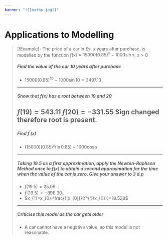 ```yaml
---
banner: "![[maths.jpg]]"
---
```

# Applications to Modelling 

> [!Example]- The price of a car in £s, $x$ years after purchase, is modelled by the function $f(x)=15000(0.85)^x-1000\sin x$, $x>0$
>##### Find the value of the car 10 years after purchase
> - $15000(0.85)^{10}-1000\sin 10=3497.13$
> ---
> ##### Show that $f(x)$ has a root between 19 and 20
> $f(19)=543.11$
> $f(20)=-331.55$
> Sign changed therefore root is present.
> ---
> ##### Find $f^{'}(x)$
> - $(15000)(0.85)^x(\ln0.85)-1000\cos x$
> ---
> ##### Taking 19.5 as a first approximation, apply the Newton-Raphson Method once to $f(x)$ to obtain a second approximation for the time when the value of the car is zero. Give your answer to 3 d.p
> - $f(19.5)=25.06\dots$
> - $f^{'}(19.5)=-898.30\dots$
> - $x_{1}=x_{0}-\frac{f(x_{0})}{f^{'}(x_{0})}=19.528$
> ---
> ##### Criticise this model as the car gets older
> - A car cannot have a negative value, so this model is not reasonable.

